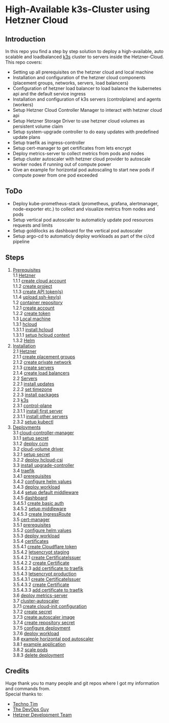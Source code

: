 # High-Available k3s-Cluster using Hetzner Cloud

## Introduction
In this repo you find a step by step solution to deploy a high-available, auto scalable and loadbalanced [k3s](https://k3s.io/) cluster to servers inside the Hetzner-Cloud.  
This repo covers:
* Setting up all prerequisites on the hetzner cloud and local machine
* Installation and configuration of the hetzner cloud components (placement groups, networks, servers, load balancers)
* Configuration of hetzner load balancer to load balance the kubernetes api and the default service ingress
* Installation and configuration of k3s servers (controlplane) and agents (workers)
* Setup Hetzner Cloud Controller Manager to interact with hetzner cloud api
* Setup Hetzner Storage Driver to use hetzner cloud volumes as persistent volume claim
* Setup system-upgrade controller to do easy updates with predefined update plans
* Setup traefik as ingress-controller
* Setup cert-manager to get certificates from lets encrypt
* Deploy metrics-server to collect metrics from pods and nodes
* Setup cluster autoscaler with hetzner cloud provider to autoscale worker nodes if running out of compute power
* Give an example for horizontal pod autoscaling to start new pods if compute power from one pod exceeded

## ToDo
* Deploy kube-prometheus-stack (prometheus, grafana, alertmanager, node-exporter etc.) to collect and visualize metrics from nodes and pods
* Setup vertical pod autoscaler to automaticly update pod resources requests and limits
* Setup goldilocks as dashboard for the vertical pod autoscaler
* Setup argo-cd to automaticly deploy workloads as part of the ci/cd pipeline

## Steps
1. [Prerequisites](#prerequisites)  
1.1 [Hetzner](#prerequisites-hetzner)  
1.1.1 [create cloud account](#prerequisites-hetzner-account)  
1.1.2 [create project](#prerequisites-hetzner-project)  
1.1.3 [create API token(s)](#prerequisites-hetzner-token)  
1.1.4 [upload ssh-key(s)](#prerequisites-hetzner-sshkeys)  
1.2 [container repository](#prerequisites-containerrepo)  
1.2.1 [create account](#prerequisites-containerrepo-account)  
1.2.2 [create token](#prerequisites-containerrepo-token)  
1.3 [Local machine](#prerequisites-local)  
1.3.1 [hcloud](#prerequisites-local-hcloud)  
1.3.1.1 [install hcloud](#prerequisies-local-hcloud-install)  
1.3.1.1 [setup hcloud context](#prerequisies-local-hcloud-context)  
1.3.2 [Helm](#prerequisites-local-helm)  
2. [Installation](#installation)  
2.1 [Hetzner](#installation-hetzner)  
2.1.1 [create placement groups](#installation-hetzner-placementgroups)  
2.1.2 [create private network](#installation-hetzner-privatenetwork)  
2.1.3 [create servers](#installation-hetzner-servers)  
2.1.4 [create load balancers](#installation-hetzner-loadbalancers)  
2.2 [Servers](#installation-servers)  
2.2.1 [install updates](#installation-servers-updates)  
2.2.2 [set timezone](#installation-servers-timezone)  
2.2.3 [install packages](#installation-servers-packages)  
2.3 [k3s](#installation-k3s)  
2.3.1 [control-plane](#installation-k3s-controlplane)  
2.3.1.1 [install first server](#installation-k3s-controlplane-first)  
2.3.1.1 [install other servers](#installation-k3s-controlplane-others)  
2.3.2 [setup kubectl](#installation-k3s-kubectl)  
3. [Deployments](#deployment)  
3.1 [cloud-controller-manager](#deployment-ccm)  
3.1.1 [setup secret](#deployment-ccm-secret)  
3.1.2 [deploy ccm](#deployment-ccm-deployment)  
3.2 [cloud-volume driver](#deployment-hcloudcsi)  
3.2.1 [setup secret](#deployment-hcloudcsi-secret)  
3.2.2 [deploy hcloud-csi](#deployment-hcloudcsi-deployment)  
3.3 [install upgrade-controller](#deployment-upgradecontroller)  
3.4 [traefik](#deployment-traefik)  
3.4.1 [prerequisites](#deployment-traefik-prerequisites)  
3.4.2 [configure helm values](#deployment-traefik-configuration)  
3.4.3 [deploy workload](#deployment-traefik-deployment)  
3.4.4 [setup default middleware](#deployment-traefik-defaultmiddleware)  
3.4.5 [dashboard](#deployment-traefik-dashboard)  
3.4.5.1 [create basic auth](#deployment-traefik-dashboard-basicauth)  
3.4.5.2 [setup middleware](#deployment-traefik-dashboard-middleware)  
3.4.5.3 [create IngressRoute](#deployment-traefik-dashboard-ingressroute)  
3.5 [cert-manager](#deployment-certmanager)  
3.5.1 [prerequisites](#deployment-certmanager-prerequisites)  
3.5.2 [configure helm values](#deployment-certmanager-configuration)  
3.5.3 [deploy workload](#deployment-certmanager-deployment)  
3.5.4 [certificates](#deployment-certmanager-certificates)  
3.5.4.1 [create Cloudflare token](#deployment-certmanager-certificates-cloudflare)  
3.5.4.2 [letsencrypt staging](#deployment-certmanager-certificates-letsencryptstaging)  
3.5.4.2.1 [create CertificateIssuer](#deployment-certmanager-certificates-letsencryptstaging-issuer)  
3.5.4.2.2 [create Certificate](#deployment-certmanager-certificates-letsencryptstaging-cert)  
3.5.4.2.3 [add certificate to traefik](#deployment-certmanager-certificates-letsencryptstaging-traefik)  
3.5.4.3 [letsencrypt production](#deployment-certmanager-certificates-letsencrypt)  
3.5.4.3.1 [create CertificateIssuer](#deployment-certmanager-certificates-letsencrypt-issuer)  
3.5.4.3.2 [create Certificate](#deployment-certmanager-certificates-letsencrypt-cert)  
3.5.4.3.3 [add certificate to traefik](#deployment-certmanager-certificates-letsencrypt-traefik)  
3.6 [deploy metrics-server](#deployment-metricsserver)  
3.7 [cluster-autoscaler](#deployment-clusterautoscaler)  
3.7.1 [create cloud-init configuration](#deployment-clusterautoscaler-cloudinit)  
3.7.2 [create secret](#deployment-clusterautoscaler-secret)  
3.7.3 [create autoscaler image](#deployment-clusterautoscaler-createimage)  
3.7.4 [create repository secret](#deployment-clusterautoscaler-secret)  
3.7.5 [configure deployment](#deployment-clusterautoscaler-configuration)  
3.7.6 [deploy workload](#deployment-clusterautoscaler-deployment)  
3.8 [example horizontal pod autoscaler](#deployment-hpa)  
3.8.1 [example application](#deployment-hpa-app)  
3.8.2 [scale pods](#deployment-hpa-scale)  
3.8.3 [delete deployment](#deployment-hpa-delete)  

## Credits
Huge thank you to many people and git repos where I got my information and commands from.  
Special thanks to:
* [Techno Tim](https://github.com/techno-tim)
* [The DevOps Guy](https://github.com/marcel-dempers)
* [Hetzner Development Team](https://github.com/hetznercloud/)
